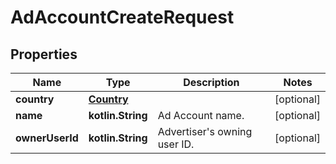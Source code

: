 
# AdAccountCreateRequest

## Properties
Name | Type | Description | Notes
------------ | ------------- | ------------- | -------------
**country** | [**Country**](Country.md) |  |  [optional]
**name** | **kotlin.String** | Ad Account name. |  [optional]
**ownerUserId** | **kotlin.String** | Advertiser&#39;s owning user ID. |  [optional]



